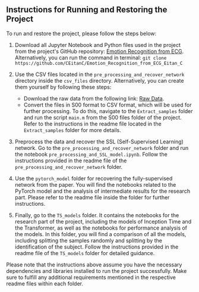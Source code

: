 ## Instructions for Running and Restoring the Project

To run and restore the project, please follow the steps below:

1. Download all Jupyter Notebook and Python files used in the project from the project's GitHub repository: [Emotion Recognition from ECG](https://github.com/CEitanC/Emotion_Recognition_from_ECG_Eitan_Cohen).
 Alternatively, you can run the command in terminal: `git clone https://github.com/CEitanC/Emotion_Recognition_from_ECG_Eitan_C`
2. Use the CSV files located in the `pre_processing_and_recover_network` directory inside the `csv_files` directory. Alternatively, you can create them yourself by following these steps:
   - Download the raw data from the following link: [Raw Data](https://easy.dans.knaw.nl/ui/datasets/id/easy-dataset:58624).
   - Convert the files in S00 format to CSV format, which will be used for further processing. To do this, navigate to the `Extract_samples` folder and run the script `main.m` from the S00 files folder of the project. Refer to the instructions in the readme file located in the `Extract_samples` folder for more details.

3. Preprocess the data and recover the SSL (Self-Supervised Learning) network. Go to the `pre_processing_and_recover_network` folder and run the notebook `pre_processing_and_SSL_model.ipynb`. Follow the instructions provided in the readme file of the `pre_processing_and_recover_network` folder.

4. Use the `pytorch_model` folder for recovering the fully-supervised network from the paper. You will find the notebooks related to the PyTorch model and the analysis of intermediate results for the research part. Please refer to the readme file inside the folder for further instructions.

5. Finally, go to the `TS_models` folder. It contains the notebooks for the research part of the project, including the models of Inception Time and the Transformer, as well as the notebooks for performance analysis of the models. In this folder, you will find a comparison of all the models, including splitting the samples randomly and splitting by the identification of the subject. Follow the instructions provided in the readme file of the `TS_models` folder for detailed guidance.

Please note that the instructions above assume you have the necessary dependencies and libraries installed to run the project successfully. Make sure to fulfill any additional requirements mentioned in the respective readme files within each folder.

